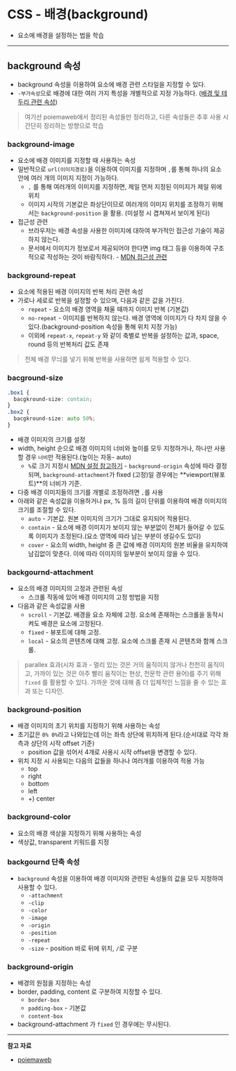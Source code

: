 # CSS - 배경(background)

- 요소에 배경을 설정하는 법을 학습

---

## background 속성

- background 속성을 이용하여 요소에 배경 관련 스타일을 지정할 수 있다.
- `-부가속성`으로 배경에 대한 여러 가지 특성을 개별적으로 지정 가능하다. ([배경 및 테두리 관련 속성](https://developer.mozilla.org/ko/docs/web/css/css_backgrounds_and_borders))

> 여기선 poiemaweb에서 정리된 속성들만 정리하고, 다른 속성들은 추후 사용 시 간단히 정리하는 방향으로 학습

### background-image

- 요소에 배경 이미지를 지정할 때 사용하는 속성
- 일반적으로 `url(이미지경로)`을 이용하여 이미지를 지정하며 `,`를 통해 하나의 요소 안에 여러 개의 이미지 지정이 가능하다.
  - `,` 를 통해 여러개의 이미지를 지정하면, 제일 먼저 지정된 이미지가 제일 위에 위치
  - 이미지 시작의 기본값은 좌상단이므로 여러개의 이미지 위치를 조정하기 위해서는 `background-position` 을 활용. (미설정 시 겹쳐져서 보이게 된다)
- 접근성 관련
  - 브라우저는 배경 속성을 사용한 이미지에 대하여 부가적인 접근성 기술이 제공하지 않는다.
  - 문서에서 이미지가 정보로서 제공되어야 한다면 img 태그 등을 이용하여 구조적으로 작성하는 것이 바람직하다. - [MDN 접근성 관련](https://developer.mozilla.org/ko/docs/Web/CSS/background-image#%EC%A0%91%EA%B7%BC%EC%84%B1_%EA%B3%A0%EB%A0%A4%EC%82%AC%ED%95%AD)

### background-repeat

- 요소에 적용된 배경 이미지의 반복 처리 관련 속성
- 가로나 세로로 반복을 설정할 수 있으며, 다음과 같은 값을 가진다.
  - `repeat` - 요소의 배경 영역을 채울 때까지 이미지 반복 (기본값)
  - `no-repeat` - 이미지를 반복하지 않는다. 배경 영역에 이미지가 다 차지 않을 수 있다.(background-position 속성을 통해 위치 지정 가능)
  - 이외에 `repeat-x`, `repeat-y` 와 같이 축별로 반복을 설정하는 값과, space, round 등의 반복처리 값도 존재

> 전체 배경 무늬를 넣기 위해 반복을 사용하면 쉽게 적용할 수 있다.

### bacground-size

```css
.box1 {
  bacgkround-size: contain;
}
.box2 {
  bacgkround-size: auto 50%;
}
```

- 배경 이미지의 크기를 설정
- width, height 순으로 배경 이미지의 너비와 높이를 모두 지정하거나, 하나만 사용할 경우 `너비`만 적용된다.(높이는 자동- auto)
  - `%`로 크기 지정시 [MDN 설정 참고하기](https://developer.mozilla.org/ko/docs/Web/CSS/background-size) - `background-origin` 속성에 따라 결정되며, `background-attachment`가 fixed (고정)일 경우에는 **viewport(뷰포트)**의 너비가 기준.
- 다중 배경 이미지들의 크기를 개별로 조정하려면 `,`를 사용
- 아래와 같은 속성값을 이용하거나 px, % 등의 길이 단위를 이용하여 배경 이미지의 크기를 조절할 수 있다.
  - `auto` - 기본값. 원본 이미지의 크기가 그대로 유지되어 적용된다.
  - `contain` - 요소에 배경 이미지가 보이지 않는 부분없이 전체가 들어갈 수 있도록 이미지가 조정된다.(요소 영역에 따라 남는 부분이 생길수도 있다)
  - `cover` - 요소의 width, height 중 큰 값에 배경 이미지의 원본 비율을 유지하여 남김없이 맞춘다. 이에 따라 이미지의 일부분이 보이지 않을 수 있다.

### backgournd-attachment

- 요소의 배경 이미지의 고정과 관련된 속성
  - 스크롤 작동에 있어 배경 이미지의 고정 방법을 지정
- 다음과 같은 속성값을 사용
  - `scroll` - 기본값. 배경을 요소 자체에 고정. 요소에 존재하는 스크롤을 동작시켜도 배경은 요소에 고정된다.
  - `fixed` - 뷰포트에 대해 고정.
  - `local` - 요소의 콘텐츠에 대해 고정. 요소에 스크롤 존재 시 콘텐츠와 함께 스크롤.

> parallex 효과(시차 효과 - 멀리 있는 것은 거의 움직이지 않거나 천천히 움직이고, 가까이 있는 것은 아주 빨리 움직이는 현상, 천문학 관련 용어)를 주기 위해 `fixed` 를 활용할 수 있다. 가까운 것에 대해 좀 더 입체적인 느낌을 줄 수 있는 효과 또는 디자인.

### background-position

- 배경 이미지의 초기 위치를 지정하기 위해 사용하는 속성
- 초기값은 `0% 0%`라고 나와있는데 이는 좌측 상단에 위치하게 된다.(순서대로 각각 좌측과 상단의 시작 offset 기준)
  - position 값을 섞어서 4개로 사용시 시작 offset을 변경할 수 있다.
- 위치 지정 시 사용되는 다음의 값들을 하나나 여러개를 이용하여 적용 가능
  - top
  - right
  - bottom
  - left
  - +) center

### background-color

- 요소의 배경 색상을 지정하기 위해 사용하는 속성
- 색상값, transparent 키워드를 지정

### backgournd 단축 속성

- `background` 속성을 이용하여 배경 이미지와 관련된 속성들의 값을 모두 지정하여 사용할 수 있다.
  - `-attachment`
  - `-clip`
  - `-color`
  - `-image`
  - `-origin`
  - `-position`
  - `-repeat`
  - `-size` - position 바로 뒤에 위치, `/`로 구분

### background-origin

- 배경의 원점을 지정하는 속성
- border, padding, content 로 구분하여 지정할 수 있다.
  - `border-box`
  - `padding-box` - 기본값
  - `content-box`
- background-attachment 가 `fixed` 인 경우에는 무시된다.

---

**참고 자료**

- [poiemaweb](https://poiemaweb.com/css3-background)